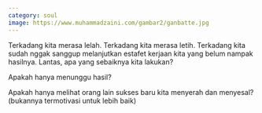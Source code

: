 ```yaml
---
category: soul
image: https://www.muhammadzaini.com/gambar2/ganbatte.jpg
---
```


Terkadang kita merasa lelah. Terkadang kita merasa letih. Terkadang kita sudah nggak sanggup melanjutkan estafet kerjaan kita yang belum nampak hasilnya. Lantas, apa yang sebaiknya kita lakukan?

Apakah hanya menunggu hasil?

Apakah hanya melihat orang lain sukses baru kita menyerah dan menyesal? (bukannya termotivasi untuk lebih baik) 